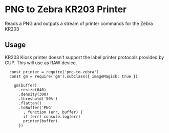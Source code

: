 # PNG to Zebra KR203 Printer

Reads a PNG and outputs a stream of printer commands for the Zebra KR203

## Usage

KR203 Kiosk printer doesn't support the label printer protocols provided by CUP. This will use as RAW device.

```
  const printer = require('png-to-zebra')
  const gm = require('gm').subClass({ imageMagick: true })

    gm(buffer)
      .resize(640)
      .density(300)
      .threshold('50%')
      .flatten()
      .toBuffer('PNG'
        , function (err, buffer) {
        if (err) console.log(err)
        printer(buffer)
      })
```

